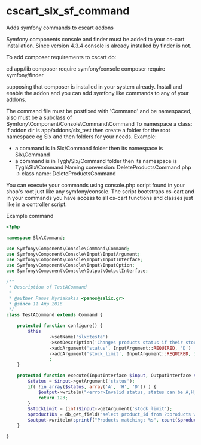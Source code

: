 # cscart_slx_sf_command
Adds symfony commands to cscart addons

Symfony components console and finder must be added to your cs-cart installation. 
Since version 4.3.4 console is already installed by finder is not.

To add composer requirements to cscart do:

cd app/lib
composer require symfony/console
composer require symfony/finder

supposing that composer is installed in your system already.
Install and enable the addon and you can add symfony like commands to any of your addons. 

The command file must be postfixed with 'Command' and be namespaced, also must be a subclass of Symfony\Component\Console\Command\Command
To namespace a class: if addon dir is app/addons/slx_test then create
a folder for the root namespace eg Slx and then folders for your needs.
Example: 
 - a command is in Slx/Command folder then its namespace is Slx\Command
 - a command is in Tygh/Slx/Command folder then its namespace is Tygh\Slx\Command
 Naming convension:
   DeleteProductsCommand.php   -> class name: DeleteProductsCommand

You can execute your commands using console.php script found in your shop's root just like any symfony/console.
The script bootstraps cs-cart and in your commands you have access to all cs-cart functions and classes just like in a controller script. 

Example command
```php
<?php

namespace Slx\Command;

use Symfony\Component\Console\Command\Command;
use Symfony\Component\Console\Input\InputArgument;
use Symfony\Component\Console\Input\InputInterface;
use Symfony\Component\Console\Input\InputOption;
use Symfony\Component\Console\Output\OutputInterface;

/**
 * Description of TestACommand
 *
 * @author Panos Kyriakakis <panos@salix.gr>
 * @since 11 Απρ 2016
 */
class TestACommand extends Command {

    protected function configure() {
        $this
                ->setName('slx:testa')
                ->setDescription('Changes products status if their stock is bellow a limit.')
                ->addArgument('status', InputArgument::REQUIRED, 'D')
                ->addArgument('stock_limit', InputArgument::REQUIRED, 3)
                ;
    }

    protected function execute(InputInterface $input, OutputInterface $output) {
        $status = $input->getArgument('status');
        if( !in_array($status, array('A', 'H', 'D')) ) {
            $output->writeln("<error>Invalid status, status can be A,H,D</error>");
            return 123;
        }
        $stockLimit = (int)$input->getArgument('stock_limit');
        $productIDs = db_get_field("select product_id from ?:products where amount<=?i", $stockLimit);
        $output->writeln(sprintf("Products matching: %s", count($productIDs)));
    }

}
```
